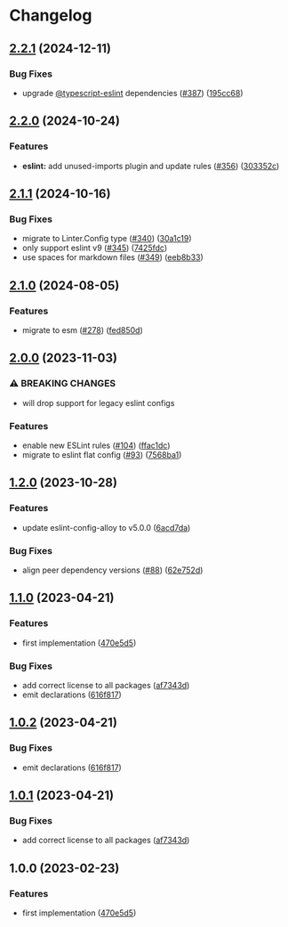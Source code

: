 # Changelog

## [2.2.1](https://github.com/abinnovision/js-commons/compare/eslint-config-typescript-v2.2.0...eslint-config-typescript-v2.2.1) (2024-12-11)


### Bug Fixes

* upgrade [@typescript-eslint](https://github.com/typescript-eslint) dependencies ([#387](https://github.com/abinnovision/js-commons/issues/387)) ([195cc68](https://github.com/abinnovision/js-commons/commit/195cc682a29fcc31a15b30ef6e982faad4cfae88))

## [2.2.0](https://github.com/abinnovision/js-commons/compare/eslint-config-typescript-v2.1.1...eslint-config-typescript-v2.2.0) (2024-10-24)


### Features

* **eslint:** add unused-imports plugin and update rules ([#356](https://github.com/abinnovision/js-commons/issues/356)) ([303352c](https://github.com/abinnovision/js-commons/commit/303352c986709a06ec7a02aff322ce2e5dcf7342))

## [2.1.1](https://github.com/abinnovision/js-commons/compare/eslint-config-typescript-v2.1.0...eslint-config-typescript-v2.1.1) (2024-10-16)


### Bug Fixes

* migrate to Linter.Config type ([#340](https://github.com/abinnovision/js-commons/issues/340)) ([30a1c19](https://github.com/abinnovision/js-commons/commit/30a1c19c3a2f4c2b94e6086486951145b399e15d))
* only support eslint v9 ([#345](https://github.com/abinnovision/js-commons/issues/345)) ([7425fdc](https://github.com/abinnovision/js-commons/commit/7425fdc9c2d8912988697ab07b9a8f42d96786d4))
* use spaces for markdown files ([#349](https://github.com/abinnovision/js-commons/issues/349)) ([eeb8b33](https://github.com/abinnovision/js-commons/commit/eeb8b335916602b55ca02cfdea352bc296fa7ffb))

## [2.1.0](https://github.com/abinnovision/js-commons/compare/eslint-config-typescript-v2.0.0...eslint-config-typescript-v2.1.0) (2024-08-05)


### Features

* migrate to esm ([#278](https://github.com/abinnovision/js-commons/issues/278)) ([fed850d](https://github.com/abinnovision/js-commons/commit/fed850d979f7ba83fae75adadcfd0024f2acd242))

## [2.0.0](https://github.com/abinnovision/js-commons/compare/eslint-config-typescript-v1.2.0...eslint-config-typescript-v2.0.0) (2023-11-03)


### ⚠ BREAKING CHANGES

* will drop support for legacy eslint configs

### Features

* enable new ESLint rules ([#104](https://github.com/abinnovision/js-commons/issues/104)) ([ffac1dc](https://github.com/abinnovision/js-commons/commit/ffac1dc4bc2c6794c2f7d1bd1ec72542e20cd06d))
* migrate to eslint flat config ([#93](https://github.com/abinnovision/js-commons/issues/93)) ([7568ba1](https://github.com/abinnovision/js-commons/commit/7568ba1782f912357e18619ab3e4e56a0c738a1c))

## [1.2.0](https://github.com/abinnovision/js-commons/compare/eslint-config-typescript-v1.1.0...eslint-config-typescript-v1.2.0) (2023-10-28)


### Features

* update eslint-config-alloy to v5.0.0 ([6acd7da](https://github.com/abinnovision/js-commons/commit/6acd7dacca62218dc3b72611dae6b0154ba16388))


### Bug Fixes

* align peer dependency versions ([#88](https://github.com/abinnovision/js-commons/issues/88)) ([62e752d](https://github.com/abinnovision/js-commons/commit/62e752d625fd3f454a50c58119f52fa4bbba297d))

## [1.1.0](https://github.com/abinnovision/js-commons/compare/eslint-config-typescript-v1.0.2...eslint-config-typescript-v1.1.0) (2023-04-21)

### Features

- first implementation ([470e5d5](https://github.com/abinnovision/js-commons/commit/470e5d591bd711b5d793037c946bf56883d5acf3))

### Bug Fixes

- add correct license to all packages ([af7343d](https://github.com/abinnovision/js-commons/commit/af7343dbdb93329a0321a369f81e9b37da9068fa))
- emit declarations ([616f817](https://github.com/abinnovision/js-commons/commit/616f817ca7701e160325e1e81d633df345244cc3))

## [1.0.2](https://github.com/abinnovision/js-commons/compare/eslint-config-typescript-v1.0.1...eslint-config-typescript-v1.0.2) (2023-04-21)

### Bug Fixes

- emit declarations ([616f817](https://github.com/abinnovision/js-commons/commit/616f817ca7701e160325e1e81d633df345244cc3))

## [1.0.1](https://github.com/abinnovision/js-commons/compare/eslint-config-typescript-v1.0.0...eslint-config-typescript-v1.0.1) (2023-04-21)

### Bug Fixes

- add correct license to all packages ([af7343d](https://github.com/abinnovision/js-commons/commit/af7343dbdb93329a0321a369f81e9b37da9068fa))

## 1.0.0 (2023-02-23)

### Features

- first implementation ([470e5d5](https://github.com/abinnovision/eslint-config/commit/470e5d591bd711b5d793037c946bf56883d5acf3))
